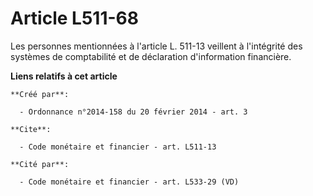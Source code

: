 # Article L511-68

Les personnes mentionnées à l'article L. 511-13 veillent à l'intégrité des systèmes de comptabilité et de déclaration
d'information financière.

**Liens relatifs à cet article**

	**Créé par**:

	  - Ordonnance n°2014-158 du 20 février 2014 - art. 3

	**Cite**:

	  - Code monétaire et financier - art. L511-13

	**Cité par**:

	  - Code monétaire et financier - art. L533-29 (VD)

